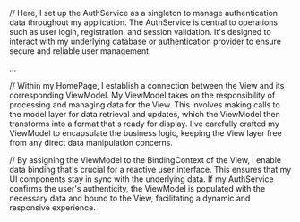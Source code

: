 // Here, I set up the AuthService as a singleton to manage authentication data throughout my application. The AuthService is central to operations such as user login, registration, and session validation. It's designed to interact with my underlying database or authentication provider to ensure secure and reliable user management.

...

// Within my HomePage, I establish a connection between the View and its corresponding ViewModel. My ViewModel takes on the responsibility of processing and managing data for the View. This involves making calls to the model layer for data retrieval and updates, which the ViewModel then transforms into a format that's ready for display. I've carefully crafted my ViewModel to encapsulate the business logic, keeping the View layer free from any direct data manipulation concerns.

// By assigning the ViewModel to the BindingContext of the View, I enable data binding that's crucial for a reactive user interface. This ensures that my UI components stay in sync with the underlying data. If my AuthService confirms the user's authenticity, the ViewModel is populated with the necessary data and bound to the View, facilitating a dynamic and responsive experience.
